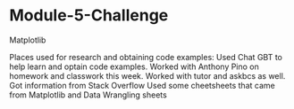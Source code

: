 # Module-5-Challenge
Matplotlib

Places used for research and obtaining code examples: 
Used Chat GBT to help learn and optain code examples. 
Worked with Anthony Pino on homework and classwork this week.
Worked with tutor and askbcs as well.  
Got information from Stack Overflow
Used some cheetsheets that came from Matplotlib and Data Wrangling sheets 
